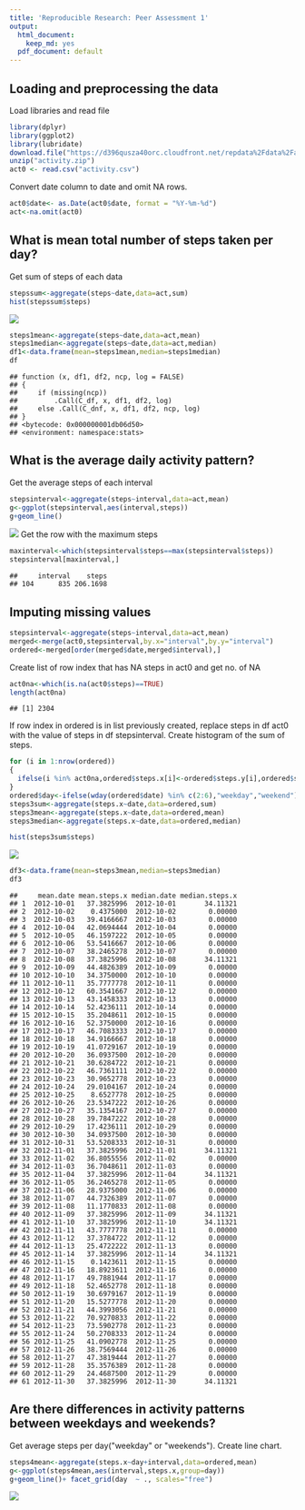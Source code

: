 ```yaml
---
title: 'Reproducible Research: Peer Assessment 1'
output:
  html_document:
    keep_md: yes
  pdf_document: default
---
```



## Loading and preprocessing the data
Load libraries and read file

```r
library(dplyr)
library(ggplot2)
library(lubridate)
download.file("https://d396qusza40orc.cloudfront.net/repdata%2Fdata%2Factivity.zip", destfile = "activity.zip", mode="wb")
unzip("activity.zip")
act0 <- read.csv("activity.csv")
```
Convert date column to date and omit NA rows.

```r
act0$date<- as.Date(act0$date, format = "%Y-%m-%d")
act<-na.omit(act0)
```


## What is mean total number of steps taken per day?
Get sum of steps of each data

```r
stepssum<-aggregate(steps~date,data=act,sum)
hist(stepssum$steps)
```

![](PA1_files/figure-html/unnamed-chunk-3-1.png)<!-- -->

```r
steps1mean<-aggregate(steps~date,data=act,mean)
steps1median<-aggregate(steps~date,data=act,median)
df1<-data.frame(mean=steps1mean,median=steps1median)
df
```

```
## function (x, df1, df2, ncp, log = FALSE) 
## {
##     if (missing(ncp)) 
##         .Call(C_df, x, df1, df2, log)
##     else .Call(C_dnf, x, df1, df2, ncp, log)
## }
## <bytecode: 0x000000001db06d50>
## <environment: namespace:stats>
```

## What is the average daily activity pattern?
Get the average steps of each interval

```r
stepsinterval<-aggregate(steps~interval,data=act,mean)
g<-ggplot(stepsinterval,aes(interval,steps))
g+geom_line()
```

![](PA1_files/figure-html/unnamed-chunk-4-1.png)<!-- -->
Get the row with the maximum steps

```r
maxinterval<-which(stepsinterval$steps==max(stepsinterval$steps))
stepsinterval[maxinterval,]
```

```
##     interval    steps
## 104      835 206.1698
```
## Imputing missing values


```r
stepsinterval<-aggregate(steps~interval,data=act,mean)
merged<-merge(act0,stepsinterval,by.x="interval",by.y="interval")
ordered<-merged[order(merged$date,merged$interval),]
```
Create list of row index that has NA steps in act0 and get no. of NA

```r
act0na<-which(is.na(act0$steps)==TRUE)
length(act0na)
```

```
## [1] 2304
```
If row index in ordered is in list previously created, replace steps in df act0 with the value of steps in df stepsinterval. Create histogram of the sum of steps.

```r
for (i in 1:nrow(ordered))
{
  ifelse(i %in% act0na,ordered$steps.x[i]<-ordered$steps.y[i],ordered$steps.x[i])
}
ordered$day<-ifelse(wday(ordered$date) %in% c(2:6),"weekday","weekend")
steps3sum<-aggregate(steps.x~date,data=ordered,sum)
steps3mean<-aggregate(steps.x~date,data=ordered,mean)
steps3median<-aggregate(steps.x~date,data=ordered,median)

hist(steps3sum$steps)
```

![](PA1_files/figure-html/unnamed-chunk-8-1.png)<!-- -->

```r
df3<-data.frame(mean=steps3mean,median=steps3median)
df3
```

```
##     mean.date mean.steps.x median.date median.steps.x
## 1  2012-10-01   37.3825996  2012-10-01       34.11321
## 2  2012-10-02    0.4375000  2012-10-02        0.00000
## 3  2012-10-03   39.4166667  2012-10-03        0.00000
## 4  2012-10-04   42.0694444  2012-10-04        0.00000
## 5  2012-10-05   46.1597222  2012-10-05        0.00000
## 6  2012-10-06   53.5416667  2012-10-06        0.00000
## 7  2012-10-07   38.2465278  2012-10-07        0.00000
## 8  2012-10-08   37.3825996  2012-10-08       34.11321
## 9  2012-10-09   44.4826389  2012-10-09        0.00000
## 10 2012-10-10   34.3750000  2012-10-10        0.00000
## 11 2012-10-11   35.7777778  2012-10-11        0.00000
## 12 2012-10-12   60.3541667  2012-10-12        0.00000
## 13 2012-10-13   43.1458333  2012-10-13        0.00000
## 14 2012-10-14   52.4236111  2012-10-14        0.00000
## 15 2012-10-15   35.2048611  2012-10-15        0.00000
## 16 2012-10-16   52.3750000  2012-10-16        0.00000
## 17 2012-10-17   46.7083333  2012-10-17        0.00000
## 18 2012-10-18   34.9166667  2012-10-18        0.00000
## 19 2012-10-19   41.0729167  2012-10-19        0.00000
## 20 2012-10-20   36.0937500  2012-10-20        0.00000
## 21 2012-10-21   30.6284722  2012-10-21        0.00000
## 22 2012-10-22   46.7361111  2012-10-22        0.00000
## 23 2012-10-23   30.9652778  2012-10-23        0.00000
## 24 2012-10-24   29.0104167  2012-10-24        0.00000
## 25 2012-10-25    8.6527778  2012-10-25        0.00000
## 26 2012-10-26   23.5347222  2012-10-26        0.00000
## 27 2012-10-27   35.1354167  2012-10-27        0.00000
## 28 2012-10-28   39.7847222  2012-10-28        0.00000
## 29 2012-10-29   17.4236111  2012-10-29        0.00000
## 30 2012-10-30   34.0937500  2012-10-30        0.00000
## 31 2012-10-31   53.5208333  2012-10-31        0.00000
## 32 2012-11-01   37.3825996  2012-11-01       34.11321
## 33 2012-11-02   36.8055556  2012-11-02        0.00000
## 34 2012-11-03   36.7048611  2012-11-03        0.00000
## 35 2012-11-04   37.3825996  2012-11-04       34.11321
## 36 2012-11-05   36.2465278  2012-11-05        0.00000
## 37 2012-11-06   28.9375000  2012-11-06        0.00000
## 38 2012-11-07   44.7326389  2012-11-07        0.00000
## 39 2012-11-08   11.1770833  2012-11-08        0.00000
## 40 2012-11-09   37.3825996  2012-11-09       34.11321
## 41 2012-11-10   37.3825996  2012-11-10       34.11321
## 42 2012-11-11   43.7777778  2012-11-11        0.00000
## 43 2012-11-12   37.3784722  2012-11-12        0.00000
## 44 2012-11-13   25.4722222  2012-11-13        0.00000
## 45 2012-11-14   37.3825996  2012-11-14       34.11321
## 46 2012-11-15    0.1423611  2012-11-15        0.00000
## 47 2012-11-16   18.8923611  2012-11-16        0.00000
## 48 2012-11-17   49.7881944  2012-11-17        0.00000
## 49 2012-11-18   52.4652778  2012-11-18        0.00000
## 50 2012-11-19   30.6979167  2012-11-19        0.00000
## 51 2012-11-20   15.5277778  2012-11-20        0.00000
## 52 2012-11-21   44.3993056  2012-11-21        0.00000
## 53 2012-11-22   70.9270833  2012-11-22        0.00000
## 54 2012-11-23   73.5902778  2012-11-23        0.00000
## 55 2012-11-24   50.2708333  2012-11-24        0.00000
## 56 2012-11-25   41.0902778  2012-11-25        0.00000
## 57 2012-11-26   38.7569444  2012-11-26        0.00000
## 58 2012-11-27   47.3819444  2012-11-27        0.00000
## 59 2012-11-28   35.3576389  2012-11-28        0.00000
## 60 2012-11-29   24.4687500  2012-11-29        0.00000
## 61 2012-11-30   37.3825996  2012-11-30       34.11321
```

## Are there differences in activity patterns between weekdays and weekends?
Get average steps per day("weekday" or "weekends"). Create line chart.

```r
steps4mean<-aggregate(steps.x~day+interval,data=ordered,mean)
g<-ggplot(steps4mean,aes(interval,steps.x,group=day))
g+geom_line()+ facet_grid(day  ~ ., scales="free")
```

![](PA1_files/figure-html/unnamed-chunk-9-1.png)<!-- -->
